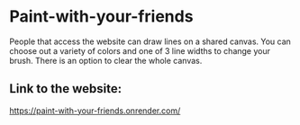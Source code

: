 # Paint-with-your-friends
People that access the website can draw lines on a shared canvas. You can choose out a variety of colors and one of 3 line widths to change your brush. There is an option to clear the whole canvas.

## Link to the website:
https://paint-with-your-friends.onrender.com/
